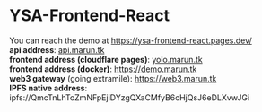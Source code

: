 # YSA-Frontend-React
You can reach the demo at https://ysa-frontend-react.pages.dev/ \
**api address**: [api.marun.tk](https://api.marun.tk/docs) \
**frontend address (cloudflare pages)**: [yolo.marun.tk](https://yolo.marun.tk/homepage) \
**frontend address (docker)**: https://demo.marun.tk \
**web3 gateway** (going extramile): https://web3.marun.tk \
**IPFS native address**: ipfs://QmcTnLhToZmNFpEjiDYzgQXaCMfyB6cHjQsJ6eDLXvwJGi
